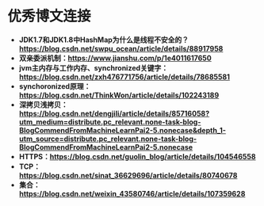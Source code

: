 # **优秀博文连接**

* **JDK1.7和JDK1.8中HashMap为什么是线程不安全的？https://blog.csdn.net/swpu_ocean/article/details/88917958**
* **双亲委派机制：https://www.jianshu.com/p/1e4011617650**
* **jvm主内存与工作内存、synchronized关键字：https://blog.csdn.net/zxh476771756/article/details/78685581**
* **synchoronized原理：https://blog.csdn.net/ThinkWon/article/details/102243189**
* **深拷贝浅拷贝：https://blog.csdn.net/dengjili/article/details/85716058?utm_medium=distribute.pc_relevant.none-task-blog-BlogCommendFromMachineLearnPai2-5.nonecase&depth_1-utm_source=distribute.pc_relevant.none-task-blog-BlogCommendFromMachineLearnPai2-5.nonecase**
* **HTTPS：https://blog.csdn.net/guolin_blog/article/details/104546558**
* **TCP：https://blog.csdn.net/sinat_36629696/article/details/80740678**
* **集合：https://blog.csdn.net/weixin_43580746/article/details/107359628**

